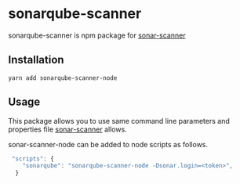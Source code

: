 # sonarqube-scanner


sonarqube-scanner is npm package for [sonar-scanner](https://docs.sonarqube.org/display/SCAN/Analyzing+with+SonarQube+Scanner)

## Installation

`yarn add sonarqube-scanner-node`

## Usage

This package allows you to use same command line parameters and properties file [sonar-scanner](https://docs.sonarqube.org/display/SCAN/Analyzing+with+SonarQube+Scanner) allows.

sonar-scanner-node can be added to node scripts as follows. 

```javascript  
 "scripts": {
    "sonarqube": "sonarqube-scanner-node -Dsonar.login=<token>",
  }
  ```
  
  